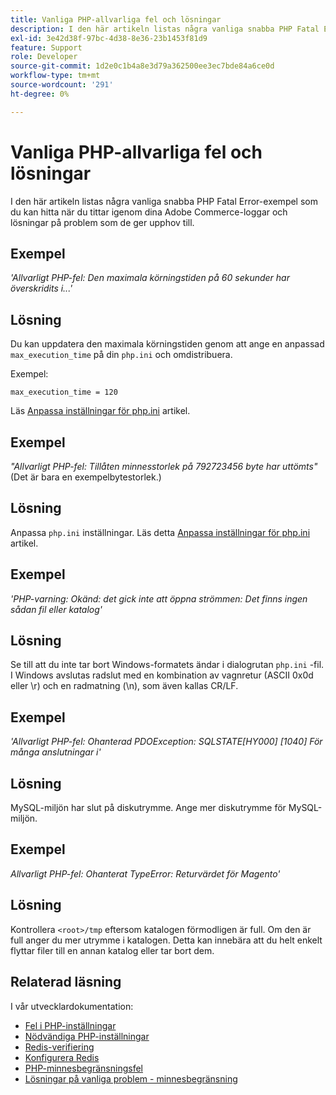 ```yaml
---
title: Vanliga PHP-allvarliga fel och lösningar
description: I den här artikeln listas några vanliga snabba PHP Fatal Error-exempel som du kan hitta när du tittar igenom dina Adobe Commerce-loggar och lösningar på problem som de ger upphov till.
exl-id: 3e42d38f-97bc-4d38-8e36-23b1453f81d9
feature: Support
role: Developer
source-git-commit: 1d2e0c1b4a8e3d79a362500ee3ec7bde84a6ce0d
workflow-type: tm+mt
source-wordcount: '291'
ht-degree: 0%

---
```


# Vanliga PHP-allvarliga fel och lösningar

I den här artikeln listas några vanliga snabba PHP Fatal Error-exempel som du kan hitta när du tittar igenom dina Adobe Commerce-loggar och lösningar på problem som de ger upphov till.

## Exempel

*&#39;Allvarligt PHP-fel: Den maximala körningstiden på 60 sekunder har överskridits i...&#39;*

## Lösning

Du kan uppdatera den maximala körningstiden genom att ange en anpassad `max_execution_time` på din `php.ini` och omdistribuera.

Exempel:

`max_execution_time = 120`

Läs [Anpassa inställningar för php.ini](https://devdocs.magento.com/cloud/project/magento-app-php-ini.html) artikel.

## Exempel

*&quot;Allvarligt PHP-fel: Tillåten minnesstorlek på 792723456 byte har uttömts&quot;* (Det är bara en exempelbytestorlek.)

## Lösning

Anpassa `php.ini` inställningar. Läs detta [Anpassa inställningar för php.ini](https://devdocs.magento.com/cloud/project/magento-app-php-ini.html) artikel.

## Exempel

*&#39;PHP-varning: Okänd: det gick inte att öppna strömmen: Det finns ingen sådan fil eller katalog&#39;*

## Lösning

Se till att du inte tar bort Windows-formatets ändar i dialogrutan `php.ini` -fil. I Windows avslutas radslut med en kombination av vagnretur (ASCII 0x0d eller \r) och en radmatning (\n), som även kallas CR/LF.

## Exempel

*&#39;Allvarligt PHP-fel: Ohanterad PDOException: SQLSTATE\[HY000\] \[1040\] För många anslutningar i&#39;*

## Lösning

MySQL-miljön har slut på diskutrymme. Ange mer diskutrymme för MySQL-miljön.

## Exempel

*Allvarligt PHP-fel: Ohanterat TypeError: Returvärdet för Magento&#39;*

## Lösning

Kontrollera `<root>/tmp` eftersom katalogen förmodligen är full. Om den är full anger du mer utrymme i katalogen. Detta kan innebära att du helt enkelt flyttar filer till en annan katalog eller tar bort dem.

## Relaterad läsning

I vår utvecklardokumentation:

* [Fel i PHP-inställningar](https://devdocs.magento.com/guides/v2.3/install-gde/trouble/php/tshoot_php-set.html)
* [Nödvändiga PHP-inställningar](https://devdocs.magento.com/guides/v2.3/install-gde/prereq/php-settings.html)
* [Redis-verifiering](https://devdocs.magento.com/guides/v2.3/config-guide/redis/redis-session.html#redis-verify)
* [Konfigurera Redis](https://devdocs.magento.com/guides/v2.3/config-guide/redis/config-redis.html)
* [PHP-minnesbegränsningsfel](https://devdocs.magento.com/guides/v2.3/install-gde/trouble/php/tshoot_php-set.html#trouble-php-memory)
* [Lösningar på vanliga problem - minnesbegränsning](https://devdocs.magento.com/guides/v2.3/test/unit/unit_test_execution_cli.html#solutions-to-common-problems)
